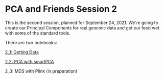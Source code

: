 # PCA and Friends Session 2

This is the second session, planned for September 24, 2021. We're going to create our Principal Components for real genomic data and get our feed wet with some of the standard tools.

There are two notebooks:

[2_1: Getting Data](2_1_getting_data.ipynb)

[2.2: PCA with smartPCA](2_2_smartpca.ipynb)

2_3: MDS with Plink (in preparation)